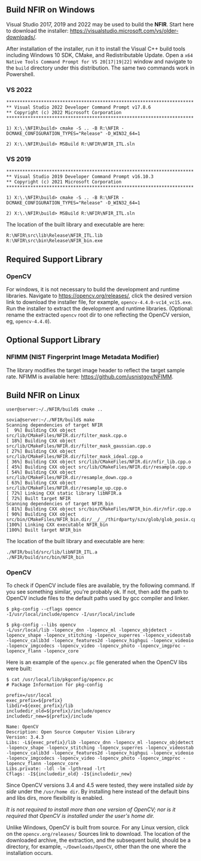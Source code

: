 <link rel="stylesheet" href="doc/nfir.css" type="text/css" />

## Build NFIR on Windows
Visual Studio 2017, 2019 and 2022 may be used to build the **NFIR**.  Start here to download the installer:  https://visualstudio.microsoft.com/vs/older-downloads/.

After installation of the installer, run it to install the Visual C++ build tools including Windows 10 SDK, CMake, and Redistributable Update.  Open a `x64 Native Tools Command Prompt for VS 20[17|19|22]` window and navigate to the `build` directory under this distribution.  The same two commands work in Powershell.

### VS 2022
```
**********************************************************************
** Visual Studio 2022 Developer Command Prompt v17.8.6
** Copyright (c) 2022 Microsoft Corporation
**********************************************************************

1) X:\.\NFIR\build> cmake -S .. -B R:\NFIR -DCMAKE_CONFIGURATION_TYPES="Release" -D_WIN32_64=1

2) X:\.\NFIR\build> MSBuild R:\NFIR\NFIR_ITL.sln
```

### VS 2019
```
**********************************************************************
** Visual Studio 2019 Developer Command Prompt v16.10.3
** Copyright (c) 2021 Microsoft Corporation
**********************************************************************

1) X:\.\NFIR\build> cmake -S .. -B R:\NFIR -DCMAKE_CONFIGURATION_TYPES="Release" -D_WIN32_64=1

2) X:\.\NFIR\build> MSBuild R:\NFIR\NFIR_ITL.sln
```

The location of the built library and executable are here:

```
R:\NFIR\src\lib\Release\NFIR_ITL.lib
R:\NFIR\src\bin\Release\NFIR_bin.exe
```
## Required Support Library
### OpenCV
For windows, it is not necessary to build the development and runtime libraries.  Navigate to https://opencv.org/releases/, click the desired version link to download the installer file, for example, `opencv-4.4.0-vc14_vc15.exe`.  Run the installer to extract the development and runtime libraries. (Optional: rename the extracted `opencv` root dir to one reflecting the OpenCV version, eg, `opencv-4.4.0`).

## Optional Support Library
### NFIMM (NIST Fingerprint Image Metadata Modifier)
The library modifies the target image header to reflect the target sample rate.  NFIMM is available here: https://github.com/usnistgov/NFIMM.

## Build NFIR on Linux

```
user@server:~/./NFIR/build$ cmake ..

sovia@server:~/./NFIR/build$ make
Scanning dependencies of target NFIR
[  9%] Building CXX object src/lib/CMakeFiles/NFIR.dir/filter_mask.cpp.o
[ 18%] Building CXX object src/lib/CMakeFiles/NFIR.dir/filter_mask_gaussian.cpp.o
[ 27%] Building CXX object src/lib/CMakeFiles/NFIR.dir/filter_mask_ideal.cpp.o
[ 36%] Building CXX object src/lib/CMakeFiles/NFIR.dir/nfir_lib.cpp.o
[ 45%] Building CXX object src/lib/CMakeFiles/NFIR.dir/resample.cpp.o
[ 54%] Building CXX object src/lib/CMakeFiles/NFIR.dir/resample_down.cpp.o
[ 63%] Building CXX object src/lib/CMakeFiles/NFIR.dir/resample_up.cpp.o
[ 72%] Linking CXX static library libNFIR.a
[ 72%] Built target NFIR
Scanning dependencies of target NFIR_bin
[ 81%] Building CXX object src/bin/CMakeFiles/NFIR_bin.dir/nfir.cpp.o
[ 90%] Building CXX object src/bin/CMakeFiles/NFIR_bin.dir/__/__/thirdparty/szx/glob/glob_posix.cpp.o
[100%] Linking CXX executable NFIR_bin
[100%] Built target NFIR_bin
```

The location of the built library and executable are here:

```
./NFIR/build/src/lib/libNFIR_ITL.a
./NFIR/build/src/bin/NFIR_bin
```

### OpenCV
To check if OpenCV include files are available, try the following command.  If you see something similar, you're probably ok.  If not, then add the path to OpenCV include files to the default paths used by gcc compiler and linker.

```
$ pkg-config --cflags opencv
-I/usr/local/include/opencv -I/usr/local/include

$ pkg-config --libs opencv
-L/usr/local/lib -lopencv_dnn -lopencv_ml -lopencv_objdetect -lopencv_shape -lopencv_stitching -lopencv_superres -lopencv_videostab -lopencv_calib3d -lopencv_features2d -lopencv_highgui -lopencv_videoio -lopencv_imgcodecs -lopencv_video -lopencv_photo -lopencv_imgproc -lopencv_flann -lopencv_core
```

Here is an example of the `opencv.pc` file generated when the OpenCV libs were built:

```
$ cat /usr/local/lib/pkgconfig/opencv.pc
# Package Information for pkg-config

prefix=/usr/local
exec_prefix=${prefix}
libdir=${exec_prefix}/lib
includedir_old=${prefix}/include/opencv
includedir_new=${prefix}/include

Name: OpenCV
Description: Open Source Computer Vision Library
Version: 3.4.3
Libs: -L${exec_prefix}/lib -lopencv_dnn -lopencv_ml -lopencv_objdetect -lopencv_shape -lopencv_stitching -lopencv_superres -lopencv_videostab -lopencv_calib3d -lopencv_features2d -lopencv_highgui -lopencv_videoio -lopencv_imgcodecs -lopencv_video -lopencv_photo -lopencv_imgproc -lopencv_flann -lopencv_core
Libs.private: -ldl -lm -lpthread -lrt
Cflags: -I${includedir_old} -I${includedir_new}
```

Since OpenCV versions 3.4 and 4.5 were tested, they were installed *side by side* under the `/usr/home dir`.
By installing here instead of the default bins and libs dirs, more flexibility is enabled.

*It is not required to install more than one version of OpenCV; nor is it required that OpenCV is installed under
the user's home dir.*

Unlike Windows, OpenCV is built from source.  For any Linux version, click on the `opencv.org/releases/` Sources link to
download.  The location of the downloaded archive, the extraction, and the subsequent build, should be a directory,
for example, `~/Downloads/OpenCV`, other than the one where the installation occurs.
